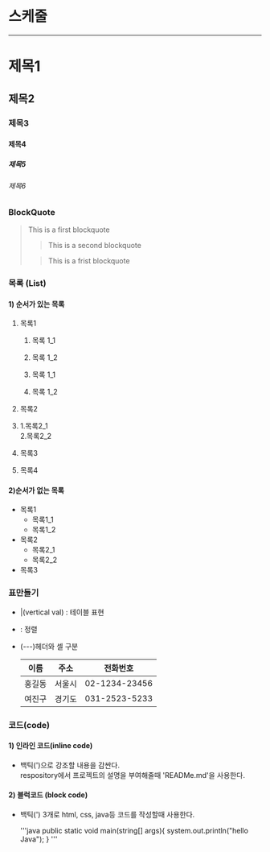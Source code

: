 # 스케줄

---

# 제목1

## 제목2

### 제목3

#### 제목4

##### 제목5

###### 제목6

### BlockQuote

> This is a first blockquote
>
> > This is a second blockquote
>
> > This is a frist blockquote

### 목록 (List)

#### 1) 순서가 있는 목록

1. 목록1

   1. 목록 1_1
   2. 목록 1_2

   3. 목록 1_1
   4. 목록 1_2

2. 목록2
3. 1.목록2_1  
   2.목록2_2
4. 목록3
5. 목록4

#### 2)순서가 없는 목록

- 목록1
  - 목록1_1
  - 목록1_2
- 목록2
  - 목록2_1
  - 목록2_2
- 목록3

### 표만들기

- |(vertical val) : 테이블 표현
- : 정렬
- (---)헤더와 셀 구분

  |  이름  |  주소  |   전화번호    |
  | :----: | :----: | :-----------: |
  | 홍길동 | 서울시 | 02-1234-23456 |
  | 여진구 | 경기도 | 031-2523-5233 |

### 코드(code)

#### 1) 인라인 코드(inline code)

- 백틱(\')으로 강조할 내용을 감싼다.  
  respository에서 프로젝트의 설명을 부여해줄때 'READMe.md'을 사용한다.

#### 2) 블럭코드 (block code)

- 백틱(') 3개로 html, css, java등 코드를 작성할때 사용한다.

  '''java
  public static void main(string[] args){
  system.out.println("hello Java");
  }
  '''
